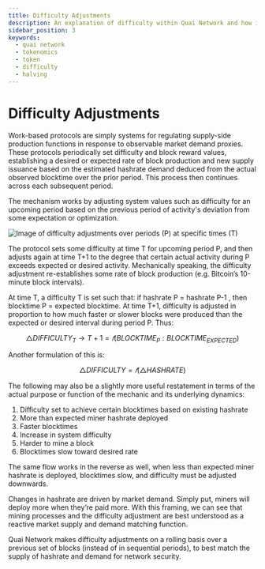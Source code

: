 ```yaml
---
title: Difficulty Adjustments
description: An explanation of difficulty within Quai Network and how it relates to the Quai and Qi tokens.
sidebar_position: 3
keywords:
  - quai network
  - tokenomics
  - token
  - difficulty
  - halving
---
```


# Difficulty Adjustments

Work-based protocols are simply systems for regulating supply-side production functions in response to observable market demand proxies. These protocols periodically set difficulty and block reward values, establishing a desired or expected rate of block production and new supply issuance based on the estimated hashrate demand deduced from the actual observed blocktime over the prior period. This process then continues across each subsequent period.

The mechanism works by adjusting system values such as difficulty for an upcoming period based on the previous period of activity's deviation from some expectation or optimization. 

![Image of difficulty adjustments over periods (P) at specific times (T)](/img/PT.png)

The protocol sets some difficulty at time T for upcoming period P, and then adjusts again at time T+1 to the degree that certain actual activity during P exceeds expected or desired activity. Mechanically speaking, the difficulty adjustment re-establishes some rate of block production (e.g. Bitcoin’s 10-minute block intervals).

At time T, a difficulty T is set such that: if hashrate P = hashrate P-1 , then blocktime P = expected blocktime. At time T+1, difficulty is adjusted in proportion to how much faster or slower blocks were produced than the expected or desired interval during period P. Thus:

$$
△DIFFICULTY_{T} → T+1 = 𝑓(BLOCKTIME_{P}:BLOCKTIME_{EXPECTED})
$$

Another formulation of this is:

$$
△DIFFICULTY = 𝑓(△HASHRATE) 
$$

The following may also be a slightly more useful restatement in terms of the actual purpose or function of the mechanic and its underlying dynamics:
1. Difficulty set to achieve certain blocktimes based on existing hashrate 
2. More than expected miner hashrate deployed 
3. Faster blocktimes 
4. Increase in system difficulty
5. Harder to mine a block 
6. Blocktimes slow toward desired rate

The same flow works in the reverse as well, when less than expected miner hashrate is deployed, blocktimes slow, and difficulty must be adjusted downwards.

Changes in hashrate are driven by market demand. Simply put, miners will deploy more when they’re paid more. With this framing, we can see that mining processes and the difficulty adjustment are best understood as a reactive market supply and demand matching function.

Quai Network makes difficulty adjustments on a rolling basis over a previous set of blocks (instead of in sequential periods), to best match the supply of hashrate and demand for network security. 
